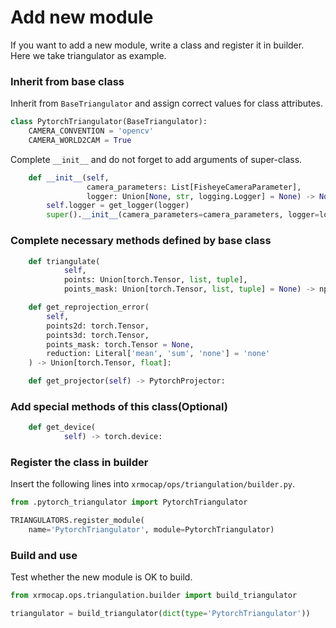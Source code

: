 # Add new module

If you want to add a new module, write a class and register it in builder. Here we take triangulator as example.

### Inherit from base class

Inherit from `BaseTriangulator` and assign correct values for class attributes.

```python
class PytorchTriangulator(BaseTriangulator):
    CAMERA_CONVENTION = 'opencv'
    CAMERA_WORLD2CAM = True
```

Complete `__init__` and do not forget to add arguments of super-class.

```python
    def __init__(self,
                 camera_parameters: List[FisheyeCameraParameter],
                 logger: Union[None, str, logging.Logger] = None) -> None:
        self.logger = get_logger(logger)
        super().__init__(camera_parameters=camera_parameters, logger=logger)

```

### Complete necessary methods defined by base class

```python
    def triangulate(
            self,
            points: Union[torch.Tensor, list, tuple],
            points_mask: Union[torch.Tensor, list, tuple] = None) -> np.ndarray:

    def get_reprojection_error(
        self,
        points2d: torch.Tensor,
        points3d: torch.Tensor,
        points_mask: torch.Tensor = None,
        reduction: Literal['mean', 'sum', 'none'] = 'none'
    ) -> Union[torch.Tensor, float]:

    def get_projector(self) -> PytorchProjector:

```

### Add special methods of this class(Optional)

```python
    def get_device(
            self) -> torch.device:

```

### Register the class in builder

Insert the following lines into `xrmocap/ops/triangulation/builder.py`.

```python
from .pytorch_triangulator import PytorchTriangulator

TRIANGULATORS.register_module(
    name='PytorchTriangulator', module=PytorchTriangulator)

```

### Build and use

Test whether the new module is OK to build.

```python
from xrmocap.ops.triangulation.builder import build_triangulator

triangulator = build_triangulator(dict(type='PytorchTriangulator'))

```
